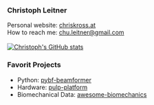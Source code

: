 ### Christoph Leitner

Personal website: [chriskross.at](http://www.chriskross.org/)\
How to reach me: [chu.leitner@gmail.com](mailto:chu.leitner@gmail.com)\
\
[![Christoph's GitHub stats](https://github-readme-stats.vercel.app/api?username=luuleitner&hide=prs,issues,contribs,&count_private=true&show_icons=true)](https://github.com/anuraghazra/github-readme-stats)


### Favorit Projects
* Python: [pybf-beamformer](https://github.com/luuleitner/pybf)
* Hardware: [pulp-platform](https://github.com/pulp-platform)
* Biomechanical Data: [awesome-biomechanics](https://github.com/modenaxe/awesome-biomechanics)
